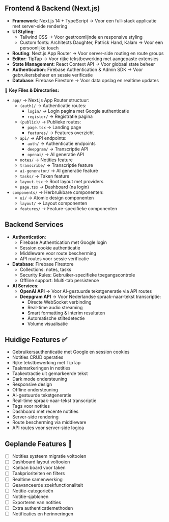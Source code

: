 ## Frontend & Backend (Next.js)
- **Framework**: Next.js 14 + TypeScript → Voor een full-stack applicatie met server-side rendering
- **UI Styling**: 
  - Tailwind CSS → Voor gestroomlijnde en responsive styling
  - Custom fonts: Architects Daughter, Patrick Hand, Kalam → Voor een persoonlijke touch
- **Routing**: Next.js App Router → Voor server-side routing en route groups
- **Editor**: TipTap → Voor rijke tekstbewerking met aangepaste extensies
- **State Management**: React Context API → Voor globaal state beheer
- **Authentication**: Firebase Authentication & Admin SDK → Voor gebruikersbeheer en sessie verificatie
- **Database**: Firebase Firestore → Voor data opslag en realtime updates

📂 **Key Files & Directories:**
- `app/` → Next.js App Router structuur:
  - `(auth)/` → Authenticatie routes:
    - `login/` → Login pagina met Google authenticatie
    - `register/` → Registratie pagina
  - `(public)/` → Publieke routes:
    - `page.tsx` → Landing page
    - `features/` → Features overzicht
  - `api/` → API endpoints:
    - `auth/` → Authenticatie endpoints
    - `deepgram/` → Transcriptie API
    - `openai/` → AI generatie API
  - `notes/` → Notities feature
  - `transcribe/` → Transcriptie feature
  - `ai-generator/` → AI generatie feature
  - `tasks/` → Taken feature
  - `layout.tsx` → Root layout met providers
  - `page.tsx` → Dashboard (na login)
- `components/` → Herbruikbare componenten:
  - `ui/` → Atomic design componenten
  - `layout/` → Layout componenten
  - `features/` → Feature-specifieke componenten

## Backend Services
- **Authentication**: 
  - Firebase Authentication met Google login
  - Session cookie authenticatie
  - Middleware voor route bescherming
  - API routes voor sessie verificatie
- **Database**: Firebase Firestore
  - Collections: notes, tasks
  - Security Rules: Gebruiker-specifieke toegangscontrole
  - Offline support: Multi-tab persistence
- **AI Services**:
  - **OpenAI API** → Voor AI-gestuurde tekstgeneratie via API routes
  - **Deepgram API** → Voor Nederlandse spraak-naar-tekst transcriptie:
    - Directe WebSocket verbinding
    - Real-time audio streaming
    - Smart formatting & interim resultaten
    - Automatische stiltedetectie
    - Volume visualisatie

## Huidige Features ✅
- Gebruikersauthenticatie met Google en session cookies
- Notities CRUD operaties
- Rijke tekstbewerking met TipTap
- Taakmarkeringen in notities
- Taakextractie uit gemarkeerde tekst
- Dark mode ondersteuning
- Responsive design
- Offline ondersteuning
- AI-gestuurde tekstgeneratie
- Real-time spraak-naar-tekst transcriptie
- Tags voor notities
- Dashboard met recente notities
- Server-side rendering
- Route bescherming via middleware
- API routes voor server-side logica

## Geplande Features 🚀
- [ ] Notities systeem migratie voltooien
- [ ] Dashboard layout voltooien
- [ ] Kanban board voor taken
- [ ] Taakprioriteiten en filters
- [ ] Realtime samenwerking
- [ ] Geavanceerde zoekfunctionaliteit
- [ ] Notitie-categorieën
- [ ] Notitie-sjablonen
- [ ] Exporteren van notities
- [ ] Extra authenticatiemethoden
- [ ] Notificaties en herinneringen